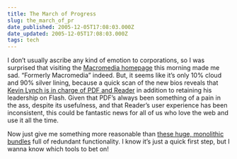 ```yaml
---
title: The March of Progress
slug: the_march_of_pr
date_published: 2005-12-05T17:08:03.000Z
date_updated: 2005-12-05T17:08:03.000Z
tags: tech
---
```


I don’t usually ascribe any kind of emotion to corporations, so I was surprised that visiting the [Macromedia homepage](http://www.macromedia.com/) this morning made me sad. “Formerly Macromedia” indeed. But, it seems like it’s only 10% cloud and 90% silver lining, because a quick scan of the new bios reveals that [Kevin Lynch is in charge of PDF and Reader](http://www.adobe.com/aboutadobe/pressroom/executivebios/kevinlynch.html) in addition to retaining his leadership on Flash. Given that PDF’s always been something of a pain in the ass, despite its usefulness, and that Reader’s user experience has been inconsistent, this could be fantastic news for all of us who love the web and use it all the time.

Now just give me something more reasonable than [these huge, monolithic bundles](http://www.adobe.com/products/bundles/main.html) full of redundant functionality. I know it’s just a quick first step, but I wanna know which tools to bet on!
